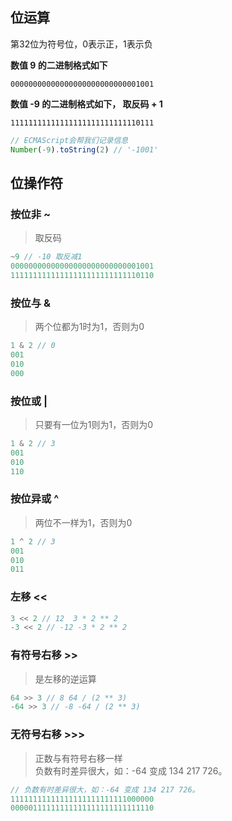 ## 位运算

第32位为符号位，0表示正，1表示负

**数值 9 的二进制格式如下**

`00000000000000000000000000001001`

**数值 -9 的二进制格式如下， 取反码 + 1**

`11111111111111111111111111110111`

```js
// ECMAScript会帮我们记录信息
Number(-9).toString(2) // '-1001'
```

## 位操作符

### 按位非 ~

> 取反码

```js
~9 // -10 取反减1
00000000000000000000000000001001
11111111111111111111111111110110
```

### 按位与 &

> 两个位都为1时为1，否则为0

```js 
1 & 2 // 0
001
010
000
```

### 按位或 |

> 只要有一位为1则为1，否则为0

```js
1 & 2 // 3
001
010
110
```

### 按位异或 ^

> 两位不一样为1，否则为0

```js
1 ^ 2 // 3
001
010
011
```

### 左移 <<

```js
3 << 2 // 12  3 * 2 ** 2
-3 << 2 // -12 -3 * 2 ** 2
```

### 有符号右移 >>

> 是左移的逆运算

```js
64 >> 3 // 8 64 / (2 ** 3)
-64 >> 3 // -8 -64 / (2 ** 3)
```

### 无符号右移 >>>

> 正数与有符号右移一样  
> 负数有时差异很大，如：-64 变成 134 217 726。

```js
// 负数有时差异很大，如：-64 变成 134 217 726。
11111111111111111111111111000000
00000111111111111111111111111110
```
